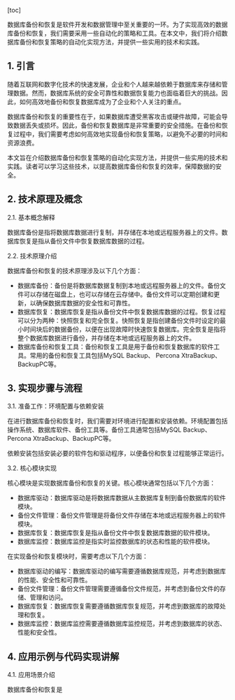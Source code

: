 
[toc]                    
                
                
数据库备份和恢复是软件开发和数据管理中至关重要的一环。为了实现高效的数据库备份和恢复，我们需要采用一些自动化的策略和工具。在本文中，我们将介绍数据库备份和恢复策略的自动化实现方法，并提供一些实用的技术和实践。

## 1. 引言

随着互联网和数字化技术的快速发展，企业和个人越来越依赖于数据库来存储和管理数据。然而，数据库系统的安全可靠性和数据恢复能力也面临着巨大的挑战。因此，如何高效地备份和恢复数据库成为了企业和个人关注的重点。

数据库备份和恢复的重要性在于，如果数据库遭受黑客攻击或硬件故障，可能会导致数据丢失或损坏。因此，备份和恢复数据库是非常重要的安全措施。在备份和恢复过程中，我们需要考虑如何高效地实现备份和恢复策略，以避免不必要的时间和资源浪费。

本文旨在介绍数据库备份和恢复策略的自动化实现方法，并提供一些实用的技术和实践。读者可以学习这些技术，以提高数据库备份和恢复的效率，保障数据的安全。

## 2. 技术原理及概念

2.1. 基本概念解释

数据库备份是指将数据库数据进行复制，并存储在本地或远程服务器上的文件。数据库恢复是指从备份文件中恢复数据库数据的过程。

2.2. 技术原理介绍

数据库备份和恢复的技术原理涉及以下几个方面：

- 数据库备份：备份是将数据库数据复制到本地或远程服务器上的文件。备份文件可以存储在磁盘上，也可以存储在云存储中。备份文件可以定期创建和更新，以确保数据库数据的安全性和可靠性。
- 数据库恢复：数据库恢复是指从备份文件中恢复数据库数据的过程。恢复过程可以分为两种：快照恢复和完全恢复。快照恢复是指创建备份文件时设定的最小时间块后的数据备份，以便在出现故障时快速恢复数据库。完全恢复是指将整个数据库数据进行备份，并存储在本地或远程服务器上的文件。
- 数据库备份和恢复工具：备份和恢复工具是用于备份和恢复数据库的软件工具。常用的备份和恢复工具包括MySQL Backup、 Percona XtraBackup、BackupPC等。

## 3. 实现步骤与流程

3.1. 准备工作：环境配置与依赖安装

在进行数据库备份和恢复时，我们需要对环境进行配置和安装依赖。环境配置包括操作系统、数据库软件、备份工具等。备份工具通常包括MySQL Backup、 Percona XtraBackup、BackupPC等。

依赖安装包括安装必要的软件包和驱动程序，以便备份和恢复过程能够正常运行。

3.2. 核心模块实现

核心模块是实现数据库备份和恢复的关键。核心模块通常包括以下几个方面：

- 数据库驱动：数据库驱动是将数据库数据从主数据库复制到备份数据库的软件模块。
- 备份文件管理：备份文件管理是将备份文件存储在本地或远程服务器上的软件模块。
- 数据库恢复：数据库恢复是指从备份文件中恢复数据库数据的软件模块。
- 数据库监控：数据库监控是指实时监控数据库的状态和性能的软件模块。

在实现备份和恢复模块时，需要考虑以下几个方面：

- 数据库驱动的编写：数据库驱动的编写需要遵循数据库规范，并考虑到数据库的性能、安全性和可靠性。
- 备份文件管理：备份文件管理需要遵循备份文件规范，并考虑到备份文件的存储、管理和访问。
- 数据库恢复：数据库恢复需要遵循数据库恢复规范，并考虑到数据库的故障处理和恢复。
- 数据库监控：数据库监控需要遵循数据库监控规范，并考虑到数据库的状态、性能和安全性。

## 4. 应用示例与代码实现讲解

4.1. 应用场景介绍

数据库备份和恢复是

